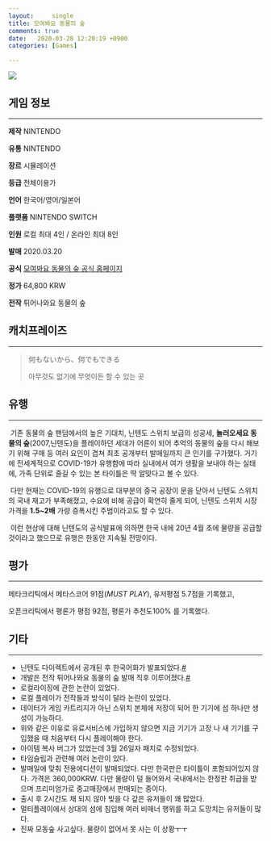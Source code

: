 ```yaml
---
layout:		single
title: 모여봐요 동물의 숲
comments: true
date:	2020-03-28 12:20:19 +0900
categories: [Games]

---
```




![](https://search.pstatic.net/common?type=f&size=288x192&quality=90&direct=true&src=https%3A%2F%2Fdbscthumb-phinf.pstatic.net%2F5116_000_1%2F20200206102300026_OL3KS1MZY.png%2F5%25EB%258F%2599%25EC%2588%25B2.png%3Ftype%3Dm1500_q100)



## **게임 정보**

---

**제작**					NINTENDO

**유통**					NINTENDO

**장르**					시뮬레이션

**등급**					전체이용가

**언어**					한국어/영어/일본어

**플랫폼**				NINTENDO SWITCH

**인원**					로컬 최대 4인 / 온라인 최대 8인

**발매**					2020.03.20

**공식**					[모여봐요 동물의 숲 공식 홈페이지](http://nintendo.co.kr/software/switch/acbaa/)

**정가**					64,800 KRW

**전작**					튀어나와요 동물의 숲



## **캐치프레이즈**

---

> 何もないから、何でもできる 
>
> 아무것도 없기에 무엇이든 할 수 있는 곳





## **유행**

---

​	기존 동물의 숲 팬덤에서의 높은 기대치, 닌텐도 스위치 보급의 성공세, **놀러오세요 동물의 숲**(2007,닌텐도)을 플레이하던 세대가 어른이 되어 추억의 동물의 숲을 다시 해보기 위해 구매 등 여러 요인이 겹쳐 최초 공개부터 발매일까지 큰 인기를 구가했다. 거기에 전세계적으로 COVID-19가 유행함에 따라 실내에서 여가 생활을 보내야 하는 실태에, 가족 단위로 즐길 수 있는 본 타이틀은 딱 알맞다고 볼 수 있다.

​	다만 현재는 COVID-19의 유행으로 대부분의 중국 공장이 문을 닫아서 닌텐도 스위치의 국내 재고가 부족해졌고, 수요에 비해 공급이 확연히 줄게 되어, 닌텐도 스위치 시장 가격을 **1.5~2배** 가량 증폭시킨 주범이라고도 할 수 있다.

​	이런 현상에 대해 닌텐도의 공식발표에 의하면 한국 내에 20년 4월 초에 물량을 공급할 것이라고 했으므로 유행은 한동안 지속될 전망이다.



## **평가**

---

메타크리틱에서 메타스코어 91점(*MUST PLAY*), 유저평점 5.7점을 기록했고,

오픈크리틱에서 평론가 평점 92점, 평론가 추천도100% 를 기록했다.



## **기타**

---

- 닌텐도 다이렉트에서 공개된 후 한국어화가 발표되었다.[#]((http://nintendo.co.kr/news/view.php?idx=176))
- 개발은 전작 튀어나와요 동물의 숲 발매 직후 이루어졌다.[#](https://gonintendo.com/stories/357685-work-on-animal-crossing-new-horizons-began-shortly-after-new-lea)
- 로컬라이징에 관한 논란이 있었다.
- 로컬 플레이가 전작들과 방식이 달라 논란이 있었다.
- 데이터가 게임 카트리지가 아닌 스위치 본체에 저장이 되어 한 기기에 섬 하나만 생성이 가능하다.
- 위와 같은 이유로 유료서비스에 가입하지 않으면 지금 기기가 고장 나 새 기기를 구입했을 때 처음부터 다시 플레이해야 한다.
- 아이템 복사 버그가 있었는데 3월 26일자 패치로 수정되었다.
- 타임슬립과 관련해 여러 논란이 있다.
- 발매일에 맞춰 전용에디션이 발매되었다. 다만 한국판은 타이틀이 포함되어있지 않다. 가격은 360,000KRW. 다만 물량이 덜 들어와서 국내에서는 한정판 취급을 받으며 프리미엄가로 중고매장에서 판매되는 중이다.
- 출시 후 2시간도 채 되지 않아 빚을 다 갚은 유저들이 꽤 많았다.
- 멀티플레이에서 상대의 섬에 침입해 여러 비매너 행위를 하고 도망치는 유저들이 많다.
- 진짜 모동숲 사고싶다. 물량이 없어서 못 사는 이 상황ㅜㅜ
